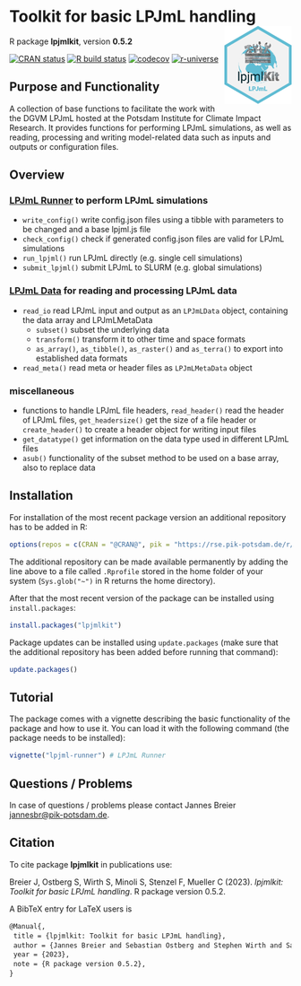 # Toolkit for basic LPJmL handling <a href=''><img src='inst/img/logo.png' align='right' height='139' /></a>

R package **lpjmlkit**, version **0.5.2**

[![CRAN status](https://www.r-pkg.org/badges/version/lpjmlkit)](https://cran.r-project.org/package=lpjmlkit)  [![R build status](https://gitlab.pik-potsdam.de/lpjml/lpjmlkit/workflows/check/badge.svg)](https://gitlab.pik-potsdam.de/lpjml/lpjmlkit/actions) [![codecov](https://codecov.io/gh/lpjml/lpjmlkit/branch/master/graph/badge.svg)](https://app.codecov.io/gh/lpjml/lpjmlkit) [![r-universe](https://pik-piam.r-universe.dev/badges/lpjmlkit)](https://pik-piam.r-universe.dev/ui#builds)

## Purpose and Functionality

A collection of base functions to facilitate the work with the DGVM LPJmL hosted at the Potsdam Institute for Climate Impact Research.
    It provides functions for performing LPJmL simulations, as well as reading, processing and writing model-related data such as inputs and outputs or configuration files.
## Overview

### **[LPJmL Runner](./vignettes/lpjml-runner.pdf)** to perform LPJmL simulations
  - `write_config()` write config.json files using a tibble with parameters to be changed and a base lpjml.js file
  - `check_config()` check if generated config.json files are valid for LPJmL simulations
  - `run_lpjml()` run LPJmL directly (e.g. single cell simulations)
  - `submit_lpjml()` submit LPJmL to SLURM (e.g. global simulations)

### **[LPJmL Data](TODO:vignette)** for reading and processing LPJmL data
- `read_io` read LPJmL input and output as an `LPJmLData` object, containing the data array and LPJmLMetaData
  - `subset()` subset the underlying data
  - `transform()` transform it to other time and space formats
  -  `as_array()`, `as_tibble()`, `as_raster()` and `as_terra()` to export into established data formats
- `read_meta()` read meta or header files as `LPJmLMetaData` object

### **miscellaneous**
- functions to handle LPJmL file headers, `read_header()` read the header of LPJmL files, `get_headersize()` get the size of a file header or `create_header()` to create a header object for writing input files
- `get_datatype()` get information on the data type used in different LPJmL files
- `asub()` functionality of the subset method to be used on a base array, also to replace data

## Installation

For installation of the most recent package version an additional repository has to be added in R:

```r
options(repos = c(CRAN = "@CRAN@", pik = "https://rse.pik-potsdam.de/r/packages"))
```
The additional repository can be made available permanently by adding the line above to a file called `.Rprofile` stored in the home folder of your system (`Sys.glob("~")` in R returns the home directory).

After that the most recent version of the package can be installed using `install.packages`:

```r 
install.packages("lpjmlkit")
```

Package updates can be installed using `update.packages` (make sure that the additional repository has been added before running that command):

```r 
update.packages()
```

## Tutorial

The package comes with a vignette describing the basic functionality of the package and how to use it. You can load it with the following command (the package needs to be installed):

```r
vignette("lpjml-runner") # LPJmL Runner
```

## Questions / Problems

In case of questions / problems please contact Jannes Breier <jannesbr@pik-potsdam.de>.

## Citation

To cite package **lpjmlkit** in publications use:

Breier J, Ostberg S, Wirth S, Minoli S, Stenzel F, Mueller C (2023). _lpjmlkit: Toolkit for basic LPJmL handling_. R package version 0.5.2.

A BibTeX entry for LaTeX users is

 ```latex
@Manual{,
  title = {lpjmlkit: Toolkit for basic LPJmL handling},
  author = {Jannes Breier and Sebastian Ostberg and Stephen Wirth and Sara Minoli and Fabian Stenzel and Christoph Mueller},
  year = {2023},
  note = {R package version 0.5.2},
}
```
